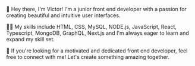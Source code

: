 👋 Hey there, I'm Victor! I'm a junior front end developer with a passion for creating beautiful and intuitive user interfaces.

👨‍💻 My skills include HTML, CSS, MySQL, NODE.js, JavaScript, React, Typescript, MongoDB, GraphQL, Next.js and I'm always eager to learn and expand my skill set.

🌟 If you're looking for a motivated and dedicated front end developer, feel free to connect with me! Let's create something amazing together.
